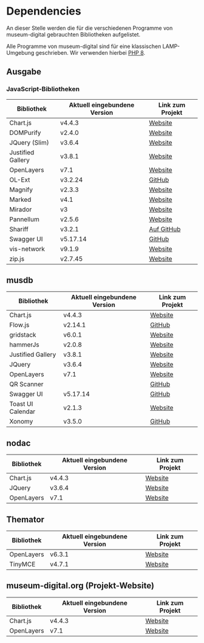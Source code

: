 # Dependencies

An dieser Stelle werden die für die verschiedenen Programme von museum-digital gebrauchten Bibliotheken aufgelistet.

Alle Programme von museum-digital sind für eine klassischen LAMP-Umgebung geschrieben. Wir verwenden hierbei [PHP 8](https://www.php.net).

Ausgabe
-------

### JavaScript-Bibliotheken

| Bibliothek        | Aktuell eingebundene Version | Link zum Projekt                                           |
|-------------------|------------------------------|------------------------------------------------------------|
| Chart.js          | v4.4.3                       | [Website](https://www.chartjs.org/)                        |
| DOMPurify         | v2.4.0                       | [Website](https://github.com/cure53/DOMPurify/)            |
| JQuery (Slim)     | v3.6.4                       | [Website](https://jquery.com/)                             |
| Justified Gallery | v3.8.1                       | [Website](http://miromannino.github.io/Justified-Gallery/) |
| OpenLayers        | v7.1                         | [Website](https://openlayers.org/)                         |
| OL-Ext            | v3.2.24                      | [GitHub](https://github.com/Viglino/ol-ext)                |
| Magnify           | v2.3.3                       | [Website](https://thdoan.github.io/magnify/)               |
| Marked            | v4.1                         | [Website](https://marked.js.org/)                          |
| Mirador           | v3                           | [Website](https://projectmirador.org/)                     |
| Pannellum         | v2.5.6                       | [Website](https://pannellum.org/)                          |
| Shariff           | v3.2.1                       | [Auf GitHub](https://github.com/heiseonline/shariff)       |
| Swagger UI        | v5.17.14                     | [GitHub](https://github.com/swagger-api/swagger-ui)        |
| vis-network       | v9.1.9                       | [Website](http://visjs.org/)                               |
| zip.js            | v2.7.45                      | [Website](https://gildas-lormeau.github.io/zip.js/)        |

musdb
-----

| Bibliothek                  | Aktuell eingebundene Version | Link zum Projekt                                           |
| ----------------------------|------------------------------|------------------------------------------------------------|
| Chart.js                    | v4.4.3                       | [Website](https://www.chartjs.org/)                        |
| Flow.js                     | v2.14.1                      | [GitHub](https://github.com/flowjs/flow.js/)               |
| gridstack                   | v6.0.1                       | [Website](https://gridstackjs.com/)                        |
| hammerJs                    | v2.0.8                       | [Website](https://hammerjs.github.io/)                     |
| Justified Gallery           | v3.8.1                       | [Website](http://miromannino.github.io/Justified-Gallery/) |
| JQuery                      | v3.6.4                       | [Website](https://jquery.com/)                             |
| OpenLayers                  | v7.1                         | [Website](https://openlayers.org/)                         |
| QR Scanner                  |                              | [GitHub](https://github.com/nimiq/qr-scanner)              |
| Swagger UI                  | v5.17.14                     | [GitHub](https://github.com/swagger-api/swagger-ui)        |
| Toast UI Calendar           | v2.1.3                       | [Website](https://ui.toast.com/tui-calendar)               |
| Xonomy                      | v3.5.0                       | [GitHub](https://github.com/michmech/xonomy)               |

nodac
-----

| Bibliothek | Aktuell eingebundene Version | Link zum Projekt                    |
|------------|------------------------------|-------------------------------------|
| Chart.js   | v4.4.3                       | [Website](https://www.chartjs.org/) |
| JQuery     | v3.6.4                       | [Website](https://jquery.com/)      |
| OpenLayers | v7.1                         | [Website](https://openlayers.org/)  |

Themator
--------

| Bibliothek | Aktuell eingebundene Version | Link zum Projekt                   |
|------------|------------------------------|------------------------------------|
| OpenLayers | v6.3.1                       | [Website](https://openlayers.org/) |
| TinyMCE    | v4.7.1                       | [Website](https://www.tiny.cloud/) |

museum-digital.org (Projekt-Website)
------------------------------------

| Bibliothek | Aktuell eingebundene Version | Link zum Projekt                    |
|------------|------------------------------|-------------------------------------|
| Chart.js   | v4.4.3                       | [Website](https://www.chartjs.org/) |
| OpenLayers | v7.1                         | [Website](https://openlayers.org/)  |

